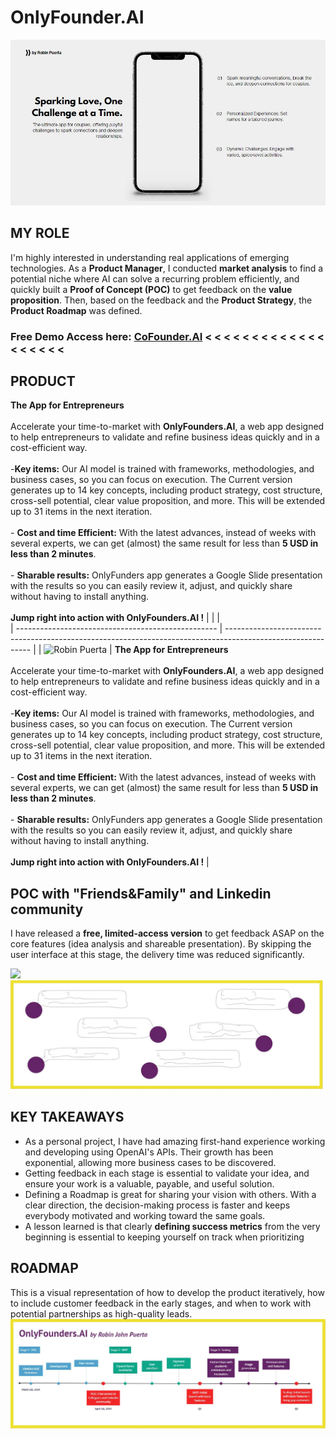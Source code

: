 # OnlyFounder.AI
<img src="https://github.com/robspuerta/Project6_CoFounder.AI/blob/main/Capture%20(1).JPG" alt="Robin Puerta"> 

## MY ROLE
I'm highly interested in understanding real applications of emerging technologies. As a **Product Manager**, I conducted **market analysis** to find a potential niche where AI can solve a recurring problem efficiently, and quickly built a **Proof of Concept (POC)** to get feedback on the **value proposition**. Then, based on the feedback and the **Product Strategy**, the **Product Roadmap** was defined.

### Free Demo Access here: [CoFounder.AI](https://robinpuerta.bubbleapps.io/version-test/main)   < < < < < < < < < < < < < < < < < < <

## PRODUCT
**The App for Entrepreneurs**<br/><br/>Accelerate your time-to-market with **OnlyFounders.AI**, a web app designed to help entrepreneurs to validate and refine business ideas quickly and in a cost-efficient way. <br/><br/>-**Key items:** Our AI model is trained with frameworks, methodologies, and business cases, so you can focus on execution. The Current version generates up to 14 key concepts, including product strategy, cost structure, cross-sell potential, clear value proposition, and more. This will be extended up to 31 items in the next iteration. <br/><br/>- **Cost and time Efficient:** With the latest advances, instead of weeks with several experts, we can get (almost) the same result for less than **5 USD in less than 2 minutes**. <br/><br/>- **Sharable results:** OnlyFunders app generates a Google Slide presentation with the results so you can easily review it, adjust, and quickly share without having to install anything.<br/><br/> **Jump right into action with OnlyFounders.AI !**
|                                              |                                                                                                  |  
| -------------------------------------------------- | ----------------------------------------------------------------------------------------------------------- |
| <img src="https://github.com/robspuerta/betweenus/blob/main/Capture2%20(2).JPG" alt=" Robin Puerta">            | **The App for Entrepreneurs**<br/><br/>Accelerate your time-to-market with **OnlyFounders.AI**, a web app designed to help entrepreneurs to validate and refine business ideas quickly and in a cost-efficient way. <br/><br/>-**Key items:** Our AI model is trained with frameworks, methodologies, and business cases, so you can focus on execution. The Current version generates up to 14 key concepts, including product strategy, cost structure, cross-sell potential, clear value proposition, and more. This will be extended up to 31 items in the next iteration. <br/><br/>- **Cost and time Efficient:** With the latest advances, instead of weeks with several experts, we can get (almost) the same result for less than **5 USD in less than 2 minutes**. <br/><br/>- **Sharable results:** OnlyFunders app generates a Google Slide presentation with the results so you can easily review it, adjust, and quickly share without having to install anything.<br/><br/> **Jump right into action with OnlyFounders.AI !**  |

## POC with "Friends&Family" and Linkedin community
I have released a **free, limited-access version** to get feedback ASAP on the core features (idea analysis and shareable presentation). By skipping the user interface at this stage, the delivery time was reduced significantly. 

<img src="https://github.com/robspuerta/Project6_CoFounder.AI/blob/main/OnlyFounder_demo.gif" width="500"/> <img src="https://github.com/robspuerta/Project6_CoFounder.AI/blob/main/feedback.JPG" width="500" alt="Robin Puerta">

## KEY TAKEAWAYS
- As a personal project, I have had amazing first-hand experience working and developing using OpenAI's APIs. Their growth has been exponential, allowing more business cases to be discovered. 
- Getting feedback in each stage is essential to validate your idea, and ensure your work is a valuable, payable, and useful solution.
- Defining a Roadmap is great for sharing your vision with others. With a clear direction, the decision-making process is faster and keeps everybody motivated and working toward the same goals.
- A lesson learned is that clearly **defining success metrics** from the very beginning is essential to keeping yourself on track when prioritizing



## ROADMAP
This is a visual representation of how to develop the product iteratively, how to include customer feedback in the early stages, and when to work with potential partnerships as high-quality leads.
<img src="https://github.com/robspuerta/Project6_CoFounder.AI/blob/main/Roadmap.JPG" alt="Robin Puerta">

